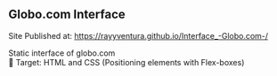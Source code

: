 ## Globo.com Interface 
Site Published at: https://rayyventura.github.io/Interface_-Globo.com-/

Static interface of globo.com </br>
🎯 Target: HTML and CSS (Positioning elements with Flex-boxes)

